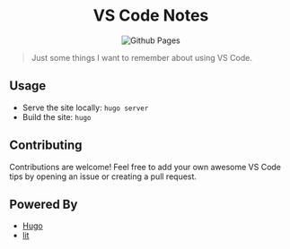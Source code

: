 <h1 align="center">VS Code Notes</h1>
<p align="center">
<img src="https://github.com/lx4r/vscode-notes/workflows/GitHub%20Pages/badge.svg" alt="Github Pages" />
</p>

> Just some things I want to remember about using VS Code.

## Usage

- Serve the site locally: `hugo server`
- Build the site: `hugo`

## Contributing

Contributions are welcome! Feel free to add your own awesome VS Code tips by opening an issue or creating a pull request.

## Powered By

- [Hugo](https://gohugo.io/)
- [lit](https://github.com/ajusa/lit)
